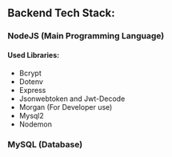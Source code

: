 ## Backend Tech Stack:

### NodeJS (Main Programming Language)
#### Used Libraries:
- Bcrypt 
- Dotenv 
- Express 
- Jsonwebtoken and Jwt-Decode
- Morgan (For Developer use)
- Mysql2
- Nodemon
### MySQL (Database)
